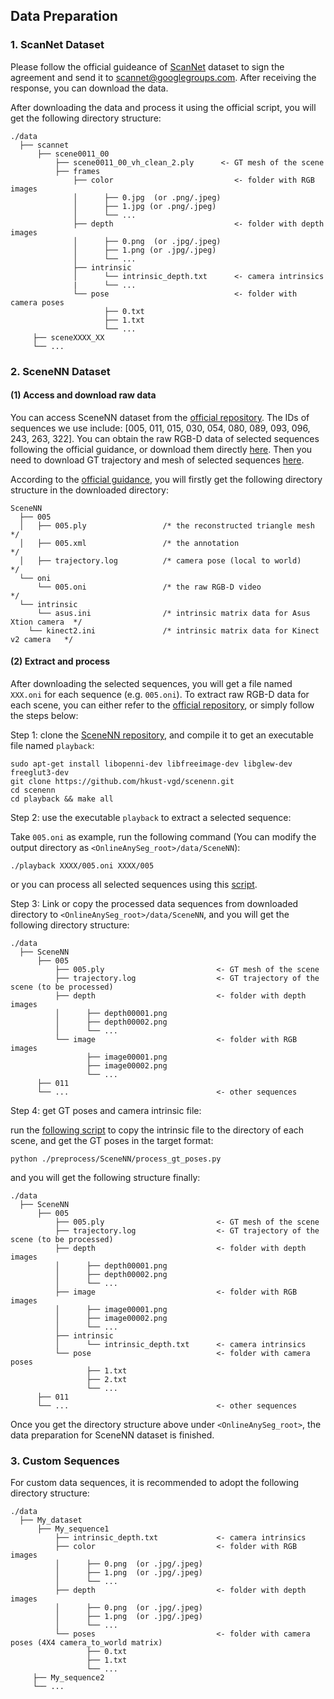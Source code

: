 ## Data Preparation


### 1. ScanNet Dataset
Please follow the official guideance of [ScanNet](http://www.scan-net.org/ScanNet/) dataset to sign the agreement and send it to scannet@googlegroups.com. After receiving the response, you can download the data.

After downloading the data and process it using the official script, you will get the following directory structure:

```
./data
  ├── scannet
      ├── scene0011_00
          ├── scene0011_00_vh_clean_2.ply      <- GT mesh of the scene
          ├── frames
              ├── color                           <- folder with RGB images
              │      ├── 0.jpg  (or .png/.jpeg)
              │      ├── 1.jpg (or .png/.jpeg)
              │      └── ...  
              ├── depth                           <- folder with depth images
              │      ├── 0.png  (or .jpg/.jpeg)
              │      ├── 1.png (or .jpg/.jpeg)
              │      └── ...  
              ├── intrinsic                 
              │      └── intrinsic_depth.txt      <- camera intrinsics
              |      └── ...
              └── pose                            <- folder with camera poses
                     ├── 0.txt
                     ├── 1.txt
                     └── ...  
     ├── sceneXXXX_XX
     └── ...
```


### 2. SceneNN Dataset
#### (1) Access and download raw data

You can access SceneNN dataset from the [official repository](https://github.com/hkust-vgd/scenenn). The IDs of sequences we use include: [005, 011, 015, 030, 054, 080, 089, 093, 096, 243, 263, 322]. You can obtain the raw RGB-D data of selected sequences following the official guidance, or download them directly [here](https://hkust-vgd.ust.hk/scenenn/main/oni/). Then you need to download GT trajectory and mesh of selected sequences [here](https://drive.google.com/drive/folders/0B2BQi-ql8CzeMUZ4RUpnLW1JN3c?resourcekey=0-Ph3VntNntNqJ_CtSLnN7wA).

According to the [official guidance](https://github.com/hkust-vgd/scenenn), you will firstly get the following directory structure in the downloaded directory:

```
SceneNN
  ├── 005
  │   ├── 005.ply                 /* the reconstructed triangle mesh  */
  │   ├── 005.xml                 /* the annotation                   */
  │   ├── trajectory.log          /* camera pose (local to world)     */
  └── oni
      └── 005.oni                 /* the raw RGB-D video               */
  └── intrinsic
      └── asus.ini                /* intrinsic matrix data for Asus Xtion camera  */
  	└── kinect2.ini               /* intrinsic matrix data for Kinect v2 camera   */
```

#### (2) Extract and process
After downloading the selected sequences, you will get a file named `XXX.oni` for each sequence (e.g. `005.oni`). To extract raw RGB-D data for each scene, you can either refer to the [official repository](https://github.com/hkust-vgd/scenenn), or simply follow the steps below:

Step 1: clone the [SceneNN repository](https://github.com/hkust-vgd/scenenn), and compile it to get an executable file named `playback`:
```
sudo apt-get install libopenni-dev libfreeimage-dev libglew-dev freeglut3-dev
git clone https://github.com/hkust-vgd/scenenn.git
cd scenenn
cd playback && make all
```

Step 2: use the executable `playback` to extract a selected sequence:

Take `005.oni` as example, run the following command (You can modify the output directory as `<OnlineAnySeg_root>/data/SceneNN`):
```
./playback XXXX/005.oni XXXX/005
```
or you can process all selected sequences using this [script](../data/SceneNN/decompress_all_seqs.sh).


Step 3:
Link or copy the processed data sequences from downloaded directory to `<OnlineAnySeg_root>/data/SceneNN`, and you will get the following directory structure:

```
./data
  ├── SceneNN
      ├── 005
          ├── 005.ply                         <- GT mesh of the scene
          ├── trajectory.log                  <- GT trajectory of the scene (to be processed)
          ├── depth                           <- folder with depth images
          │      ├── depth00001.png
          │      ├── depth00002.png
          │      └── ...  
          └── image                           <- folder with RGB images
                 ├── image00001.png
                 ├── image00002.png
                 └── ...  
      ├── 011
      └── ...                                 <- other sequences
```

Step 4: get GT poses and camera intrinsic file:

run the [following script](../preprocess/SceneNN/process_gt_poses.py) to copy the intrinsic file to the directory of each scene, and get the GT poses in the target format:
```
python ./preprocess/SceneNN/process_gt_poses.py
```
and you will get the following structure finally:
```
./data
  ├── SceneNN
      ├── 005
          ├── 005.ply                         <- GT mesh of the scene
          ├── trajectory.log                  <- GT trajectory of the scene (to be processed)
          ├── depth                           <- folder with depth images
          │      ├── depth00001.png
          │      ├── depth00002.png
          │      └── ...  
          ├── image                           <- folder with RGB images
          │      ├── image00001.png
          │      ├── image00002.png
          │      └── ...  
          ├── intrinsic                 
          │      └── intrinsic_depth.txt      <- camera intrinsics
          └── pose                            <- folder with camera poses
                 ├── 1.txt
                 ├── 2.txt
                 └── ...  
      ├── 011
      └── ...                                 <- other sequences
```
Once you get the directory structure above under `<OnlineAnySeg_root>`, the data preparation for SceneNN dataset is finished.


### 3. Custom Sequences
For custom data sequences, it is recommended to adopt the following directory structure:
```
./data
  ├── My_dataset
      ├── My_sequence1
          ├── intrinsic_depth.txt             <- camera intrinsics
          ├── color                           <- folder with RGB images
          │      ├── 0.png  (or .jpg/.jpeg)
          │      ├── 1.png  (or .jpg/.jpeg)
          │      └── ...  
          ├── depth                           <- folder with depth images
          │      ├── 0.png  (or .jpg/.jpeg)
          │      ├── 1.png  (or .jpg/.jpeg)
          │      └── ...  
          └── poses                           <- folder with camera poses (4X4 camera_to_world matrix)
                 ├── 0.txt
                 ├── 1.txt
                 └── ...  
     ├── My_sequence2
     └── ...
```
